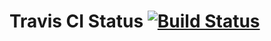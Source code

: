 # Travis CI Status [![Build Status](https://travis-ci.org/jangroth/git-cv.svg?branch=master)](https://www.travis-ci.org/jangroth/git-cv)